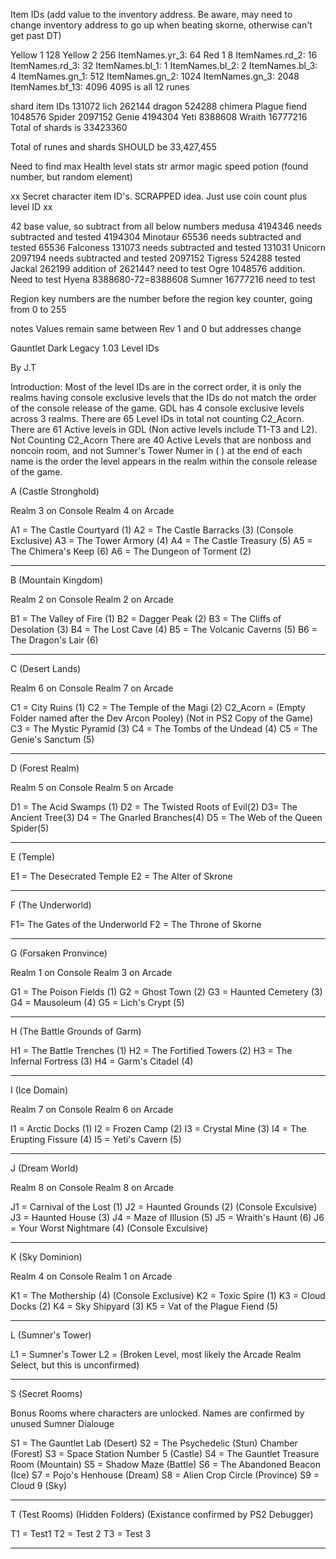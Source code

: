 Item IDs (add value to the inventory address. Be aware, may need to change inventory address to go up when beating skorne, otherwise can't get past DT)

Yellow 1 128
Yellow 2 256
    ItemNames.yr_3: 64
Red  1 8
    ItemNames.rd_2: 16
    ItemNames.rd_3: 32
    ItemNames.bl_1: 1
    ItemNames.bl_2: 2
    ItemNames.bl_3: 4
    ItemNames.gn_1: 512
    ItemNames.gn_2: 1024
    ItemNames.gn_3: 2048
    ItemNames.bf_13: 4096
4095 is all 12 runes

shard item IDs
131072 lich
262144 dragon
524288 chimera
Plague fiend 1048576 
Spider 2097152 
Genie 4194304
Yeti 8388608
Wraith 16777216
Total of shards is 33423360

Total of runes and shards SHOULD be 33,427,455


Need to find
max Health
level
stats
str
armor
magic
speed
potion (found number, but random element)


xx
Secret character item ID's. SCRAPPED idea. Just use coin count plus level ID
xx

42 base value, so subtract from all below numbers
medusa 4194346 needs subtracted and tested 4194304
Minotaur 65536 needs subtracted and tested 65536
Falconess 131073 needs subtracted and tested 131031
Unicorn 2097194 needs subtracted and tested 2097152
Tigress 524288 tested
Jackal 262199 addition of 262144? need to test
Ogre 1048576 addition. Need to test
Hyena 8388680-72=8388608
Sumner 16777216 need to test

Region key numbers are the number before the region key counter, going from 0 to 255

notes
Values remain same between Rev 1 and 0 but addresses change

Gauntlet Dark Legacy 1.03 Level IDs

By J.T


Introduction: Most of the level IDs are in the correct order, it is only the realms having console exclusive levels that the IDs do not match the order of the console release of the game.
GDL has 4 console exclusive levels across 3 realms.
There are 65 Level IDs in total not counting C2_Acorn.
There are 61 Active levels in GDL (Non active levels include T1-T3 and L2). Not Counting C2_Acorn
There are 40 Active Levels that are nonboss and noncoin room, and not Sumner's Tower
Numer in ( ) at the end of each name is the order the level appears in the realm within the console release of the game.

A (Castle Stronghold)

Realm 3 on Console
Realm 4 on Arcade

A1 = The Castle Courtyard (1)
A2 = The Castle Barracks (3) (Console Exclusive)
A3 = The Tower Armory (4)
A4 = The Castle Treasury (5)
A5 = The Chimera's Keep (6)
A6 = The Dungeon of Torment (2)
______________________

B (Mountain Kingdom)

Realm 2 on Console
Realm 2 on Arcade

B1 = The Valley of Fire (1)
B2 = Dagger Peak (2)
B3 = The Cliffs of Desolation (3)
B4 = The Lost Cave (4)
B5 = The Volcanic Caverns (5)
B6 = The Dragon's Lair (6)
____________________________

C (Desert Lands)

Realm 6 on Console
Realm 7 on Arcade

C1 = City Ruins (1)
C2 = The Temple of the Magi (2)
C2_Acorn = (Empty Folder named after the Dev Arcon Pooley) (Not in PS2 Copy of the Game)
C3 = The Mystic Pyramid (3)
C4 = The Tombs of the Undead (4)
C5 = The Genie's Sanctum (5)
___________________________

D (Forest Realm)

Realm 5 on Console
Realm 5 on Arcade

D1 = The Acid Swamps (1)
D2 = The Twisted Roots of Evil(2)
D3= The Ancient Tree(3)
D4 = The Gnarled Branches(4)
D5 = The Web of the Queen Spider(5)
_____________________________

E (Temple)

E1 = The Desecrated Temple
E2 = The Alter of Skrone
_________________________

F (The Underworld)

F1= The Gates of the Underworld
F2 = The Throne of Skorne
_____________________

G (Forsaken Pronvince)

Realm 1 on Console
Realm 3 on Arcade

G1 = The Poison Fields (1)
G2 = Ghost Town (2)
G3 = Haunted Cemetery (3)
G4 = Mausoleum (4)
G5 = Lich's Crypt (5)
_______________________

H (The Battle Grounds of Garm)

H1 = The Battle Trenches (1)
H2 = The Fortified Towers (2)
H3 = The Infernal Fortress (3)
H4 = Garm's Citadel (4)
_______________________


I (Ice Domain)

Realm 7 on Console
Realm 6 on Arcade

I1 = Arctic Docks (1)
I2 = Frozen Camp (2)
I3 = Crystal Mine (3)
I4 = The Erupting Fissure (4)
I5 = Yeti's Cavern (5)
_____________________

J (Dream World)

Realm 8 on Console
Realm 8 on Arcade

J1 = Carnival of the Lost (1)
J2 = Haunted Grounds (2) (Console Exculsive)
J3 = Haunted House (3)
J4 = Maze of Illusion (5)
J5 = Wraith's Haunt (6)
J6 = Your Worst Nightmare (4) (Console Exculsive)
______________________________

K (Sky Dominion)

Realm 4 on Console
Realm 1 on Arcade

K1 = The Mothership (4) (Console Exclusive)
K2 = Toxic Spire (1)
K3 = Cloud Docks (2)
K4 = Sky Shipyard (3)
K5 = Vat of the Plague Fiend (5)
__________________________________

L (Sumner's Tower)

L1 = Sumner's Tower
L2 = (Broken Level, most likely the Arcade Realm Select, but this is unconfirmed)

_____________________________________

S (Secret Rooms)

Bonus Rooms where characters are unlocked. Names are confirmed by unused Sumner Dialouge

S1 = The Gauntlet Lab (Desert)
S2 = The Psychedelic (Stun) Chamber (Forest)
S3 = Space Station Number 5 (Castle)
S4 = The Gauntlet Treasure Room (Mountain)
S5 = Shadow Maze (Battle)
S6 = The Abandoned Beacon (Ice)
S7 = Pojo's Henhouse (Dream)
S8 = Alien Crop Circle (Province)
S9 = Cloud 9 (Sky)
__________________________________________

T (Test Rooms) (Hidden Folders) (Existance confirmed by PS2 Debugger)

T1 = Test1
T2 = Test 2
T3 = Test 3
____________________________